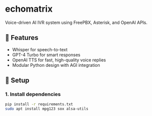 # echomatrix


Voice-driven AI IVR system using FreePBX, Asterisk, and OpenAI APIs.

## 🔧 Features

- Whisper for speech-to-text
- GPT-4 Turbo for smart responses
- OpenAI TTS for fast, high-quality voice replies
- Modular Python design with AGI integration

## 🚀 Setup

### 1. Install dependencies

```bash
pip install -r requirements.txt
sudo apt install mpg123 sox alsa-utils
